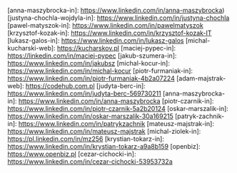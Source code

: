 [krzysztof-kuznik-in]: https://linkedin.com/in/cybersec-ninja
[maciej-wrobel-in]: https://www.linkedin.com/in/maciejwrobel
[askaniusz-ferens-in]: https://www.linkedin.com/in/asek-ferens
[slawomir-staciwa-in]: https://www.linkedin.com/in/sstaciwa
[damian-krawczyk-web]: https://www.damiankrawczyk.com
[lukasz-jankowski-in]: https://www.linkedin.com/in/lukasz-jan-jankowski
[jacek-kocyba-in]: https://www.linkedin.com/in/jacek-kocyba-49a5a2a0
[mateusz-koziel-in]: https://www.linkedin.com/in/mateusz-koziel
[jakub-plusczok-in]: https://www.linkedin.com/in/jakubplusczok
[kamila-juszczyk-in]: https://www.linkedin.com/in/kamila-juszczyk
[katarzyna-kowalski-in]: https://www.linkedin.com/in/katarzyna-kowalski
[karolina-sieruga-in]: https://www.linkedin.com/in/karolina-sieruga
[gerard-zmuda-in]: https://linkedin.com/in/gerard-zmuda
[daniel-jeczen-in]: https://linkedin.com/in/daniel-jeczen
[rafal-nowakowski-in]: https://linkedin.com/in/rafal-n
[dagmara-adamczyk-in]: https://www.linkedin.com/in/adamczykdagmara
[anna-maszybrocka-in]: https://www.linkedin.com/in/anna-maszybrocka)
[justyna-chochla-wojdyla-in]: https://www.linkedin.com/in/justyna-chochla
[pawel-matyszok-in]: https://www.linkedin.com/in/pawelmatyszok
[krzysztof-kozak-in]: https://www.linkedin.com/in/krzysztof-kozak-IT
[lukasz-galos-in]: https://www.linkedin.com/in/lukasz-galos
[michal-kucharski-web]: https://kucharskov.pl
[maciej-pypec-in]: https://linkedin.com/in/maciej-pypec
[jakub-szumera-in]: https://www.linkedin.com/in/jakubsz
[michal-kocur-in]: https://www.linkedin.com/in/michal-kocur
[piotr-furmaniak-in]: https://www.linkedin.com/in/piotr-furmaniak-4b2a07224
[adam-majstrak-web]: https://codehub.com.pl
[judyta-berc-in]: https://www.linkedin.com/in/judyta-berc-569730211
[anna-maszybrocka-in]: https://www.linkedin.com/in/anna-maszybrocka
[piotr-czarnik-in]: https://www.linkedin.com/in/piotr-czarnik-5a2b20124
[oskar-marszalik-in]: https://www.linkedin.com/in/oskar-marszalik-30a169215
[patryk-zachnik-in]: https://www.linkedin.com/in/patrykzachnik
[mateusz-majstrak-in]: https://www.linkedin.com/in/mateusz-majstrak
[michal-ziolek-in]: https://pl.linkedin.com/in/mz256
[krystian-tokarz-in]: https://www.linkedin.com/in/krystian-tokarz-a9a8b159
[openbiz]: https://www.openbiz.pl
[cezar-cichocki-in]: https://www.linkedin.com/in/cezar-cichocki-53953732a